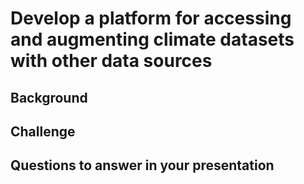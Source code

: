 # Develop a platform for accessing and augmenting climate datasets with other data sources

## Background

## Challenge

## Questions to answer in your presentation
